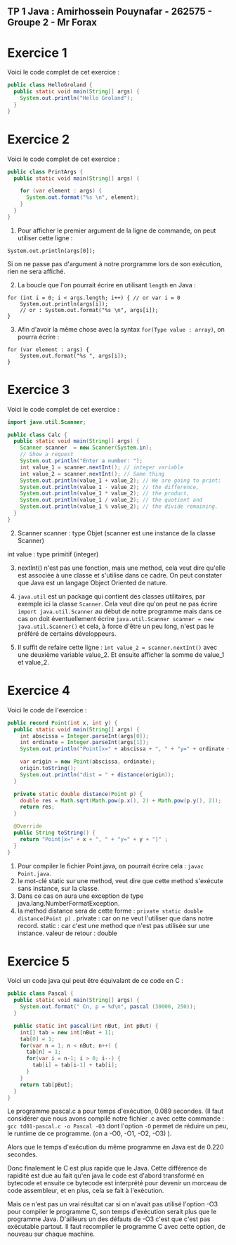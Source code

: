 ## TP 1 Java : Amirhossein Pouynafar - 262575 - Groupe 2 - Mr Forax


# Exercice 1

Voici le code complet de cet exercice :

```java
public class HelloGroland {
  public static void main(String[] args) {
    System.out.println("Hello Groland");
  }
}
```

# Exercice 2

Voici le code complet de cet exercice :

```java
public class PrintArgs {
  public static void main(String[] args) {

    for (var element : args) {
      System.out.format("%s \n", element);
    }      
  }
}
```


1. Pour afficher le premier argument de la ligne de commande, on peut utiliser
cette ligne :
```
System.out.println(args[0]);
```
Si on ne passe pas d'argument à notre prorgramme lors de son exécution,
rien ne sera affiché.

2. La boucle que l'on pourrait écrire en utilisant `length` en Java :
```
for (int i = 0; i < args.length; i++) { // or var i = 0
    System.out.println(args[i]);
    // or : System.out.format("%s \n", args[i]);
}
```

3. Afin d'avoir la même chose avec la syntax `for(Type value : array)`,
on pourra écrire :

```
for (var element : args) {
    System.out.format("%s ", args[i]);
}
```

# Exercice 3

Voici le code complet de cet exercice :

```java
import java.util.Scanner;

public class Calc {
  public static void main(String[] args) {
    Scanner scanner  = new Scanner(System.in);
    // Show a request
    System.out.println("Enter a number: ");
    int value_1 = scanner.nextInt(); // integer variable
    int value_2 = scanner.nextInt(); // Same thing
    System.out.println(value_1 + value_2); // We are going to print:
    System.out.println(value_1 - value_2); // the difference,
    System.out.println(value_1 * value_2); // the product,
    System.out.println(value_1 / value_2); // the quotient and
    System.out.println(value_1 % value_2); // the divide remaining.
  }
}
```

2. Scanner scanner : type Objet (scanner est une instance de la classe Scanner)

int value : type primitif (integer)

3. nextInt() n'est pas une fonction, mais une method, cela veut dire qu'elle
est associée à une classe et s'utilise dans ce cadre. On peut constater que
Java est un langage Object Oriented de nature.

4. `java.util` est un package qui contient des classes utilitaires, par exemple
ici la classe `Scanner`.
Cela veut dire qu'on peut ne pas écrire `import java.util.Scanner` au début de
notre programme mais dans ce cas on doit éventuellement écrire
`java.util.Scanner scanner = new java.util.Scanner()` et cela, à force d'être
un peu long, n'est pas le préféré de certains développeurs.

5. Il suffit de refaire cette ligne : `int value_2 = scanner.nextInt()` avec une
 deuxième variable value_2. Et ensuite afficher la somme de value_1 et value_2.


# Exercice 4

Voici le code de l'exercice :

```java
public record Point(int x, int y) {
  public static void main(String[] args) {
    int abscissa = Integer.parseInt(args[0]);
    int ordinate = Integer.parseInt(args[1]);
    System.out.println("Point[x=" + abscissa + ", " + "y=" + ordinate + "]");

    var origin = new Point(abscissa, ordinate);
    origin.toString();
    System.out.println("dist = " + distance(origin));    
  }

  private static double distance(Point p) {
    double res = Math.sqrt(Math.pow(p.x(), 2) + Math.pow(p.y(), 2));
    return res;
  }

  @Override
  public String toString() {
    return "Point[x=" + x + ", " + "y=" + y + "]" ;
  }
}
```

1. Pour compiler le fichier Point.java, on pourrait écrire cela :
`javac Point.java`.
3. le mot-clé static sur une method, veut dire que cette method s'exécute sans
instance, sur la classe.
4. Dans ce cas on aura une exception de type java.lang.NumberFormatException.
6. la method distance sera de cette forme :
`private static double distance(Point p)` .
private : car on ne veut l'utiliser que dans notre record.
static : car c'est une method que n'est pas utilisée sur une instance.
valeur de retour : double



# Exercice 5

Voici un code java qui peut être équivalant de ce code en C :

```java
public class Pascal {
  public static void main(String[] args) {
    System.out.format(" Cn, p = %d\n", pascal (30000, 250));
  }

  public static int pascal(int nBut, int pBut) {
    int[] tab = new int[nBut + 1];
    tab[0] = 1;
    for(var n = 1; n < nBut; n++) {
      tab[n] = 1;
      for(var i = n-1; i > 0; i--) {
        tab[i] = tab[i-1] + tab[i];
      }
    }
    return tab[pBut];
  }
}
```

Le programme pascal.c a pour temps d'exécution, 0.089 secondes. (Il faut
considérer que nous avons compilé notre fichier .c avec cette commande :
`gcc td01-pascal.c -o Pascal -O3` dont l'option `-O` permet de réduire un peu,
le runtime de ce programme. (on a -O0, -O1, -O2, -O3) ).

Alors que le temps d'exécution du même programme en Java est de 0.220 secondes.

Donc finalement le C est plus rapide que le Java.
Cette différence de rapidité est due au fait qu'en java le code est
d'abord transformé en bytecode et ensuite ce bytecode est interprété pour
devenir un morceau de code assembleur, et en plus, cela se fait à l'exécution.

Mais ce n'est pas un vrai résultat car si on n'avait pas utilisé l'option -O3
pour compiler le programme C, son temps d'exécution serait plus que le programme
Java.
D'ailleurs un des défauts de -O3 c'est que c'est pas exécutable partout. Il
faut recompiler le programme C avec cette option, de nouveau sur chaque machine.
